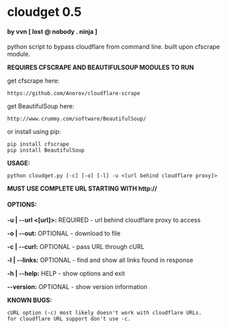 # cloudget 0.5
#### by vvn [ lost @ nobody . ninja ]

 python script to bypass cloudflare from command line. built upon cfscrape module.

**REQUIRES CFSCRAPE AND BEAUTIFULSOUP MODULES TO RUN**

get cfscrape here:

    https://github.com/Anorov/cloudflare-scrape

get BeautifulSoup here:

    http://www.crummy.com/software/BeautifulSoup/

or install using pip:

    pip install cfscrape
    pip install BeautifulSoup

**USAGE:**

    python cloudget.py [-c] [-o] [-l] -u <[url behind cloudflare proxy]>

**MUST USE COMPLETE URL STARTING WITH http://**

#### OPTIONS:

**-u | --url <[url]>:**
REQUIRED - url behind cloudflare proxy to access

**-o | --out:**
OPTIONAL - download to file

**-c | --curl:**
OPTIONAL - pass URL through cURL

**-l | --links:**
OPTIONAL - find and show all links found in response

**-h | --help:**
HELP - show options and exit

**--version:**
OPTIONAL - show version information

**KNOWN BUGS:**

    cURL option (-c) most likely doesn't work with cloudflare URLs.
    for cloudflare URL support don't use -c.
